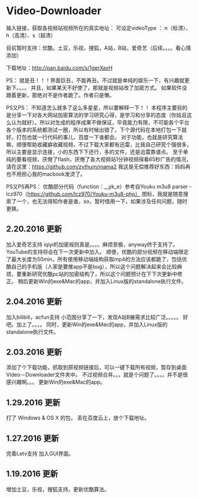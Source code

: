 # Video-Downloader
输入链接，获取各视频站视频所在的真实地址：
可设定videoType ： n（标清）、h（高清）、s（超清）

目前暂时支持：优酷，土豆，乐视，搜狐，A站，B站，爱奇艺（后续。。。。看心情添加）

下载地址：http://pan.baidu.com/s/1gerXaxH

PS：
就是丑！！！界面巨丑，不能再丑。不过就是单纯的娱乐一下，有兴趣就更新下。。。。
并且，如果某天不好使了，那就是视频站改了加密方式。
如果软件没跟着更新，那绝对不是作者跪了。作者只是懒。

PS又PS：
不知道怎么就多了这么多星星，所以要解释一下！！
本程序主要目的是分享一下对各大网站加密算法的学习研究心得，是学习和分享的态度（你姑且这么认为就好）。所以对生成的程序成果不做保证，毕竟能力有限，不可能各个平台各个版本的系统都测试一圈，所以有时候出错了，下个源代码在本地打包一下就好。打包也就一行代码的事儿，百度一下谁都会。
对于功能，也就是研究算法嘛，顺便帮助收藏癖收藏视频，不过下载大家都有迅雷，比我自己研究个强很多，所以主要是显示连接，小的东西下下还行，多的文件，还是迅雷靠谱点。
至于单纯的要看视频，厌倦了flash，厌倦了各大视频站1分钟视频得看65秒广告的情况，请在这里：https://github.com/zythum/mama2
我这是无偿推荐好东西：妈妈再也不用担心我的macbook发烫了。

PS又PS再PS：
优酷部分代码（function：__yk_e）参考自Youku m3u8 parser - lcz970（https://github.com/lcz970/Youku-m3u8-php）
图标，我就是随意搜索了一个，也无法得知作者是谁，so，暂时借用一下，如果涉及任何问题，随时更换。

## 2.20.2016 更新
加入爱奇艺支持
iqiyi的加密规则真是。。。。麻烦至极，anyway终于支持了。YouTube的支持将会在下一次更新中加入。
顺便，优酷的部分视频在移动端限定了最大长度为50min，所有使用移动端结构获取mp4的方法应该都跪了，包括优酷自己的手机版（人家是要推app不是bug），所以这个问题解决起来会比较麻烦，要重新研究优酷pc站的加密结构了，所以这个问题预计在下下次更新中修正。
稍后更新Win的exe&Mac的app，并加入Linux版的standalone执行文件。

## 2.04.2016 更新
加入bilibili，acfun支持
小范围分享了一下，发现A站B展需求比较广泛。。。。。
好吧。加上了。。。。
同时，更新Win的exe&Mac的app，并加入Linux版的standalone执行文件。

## 2.03.2016 更新
添加了个下载功能，抓取到原视频链接后，可以一键下载所有视频，暂存到桌面Video－Downloader文件夹中。
不过视频合并。。。就是个问题了。。。。并不是很感兴趣啊。。。
更新Win的exe&Mac的app。

## 1.29.2016 更新
打了 Windows & OS X 的包， 丢在百度云上，放个下载地址。


## 1.27.2016 更新
完善Letv支持
加入GUI界面。


## 1.19.2016 更新
增加土豆，乐视，搜狐支持，更新优酷算法。
